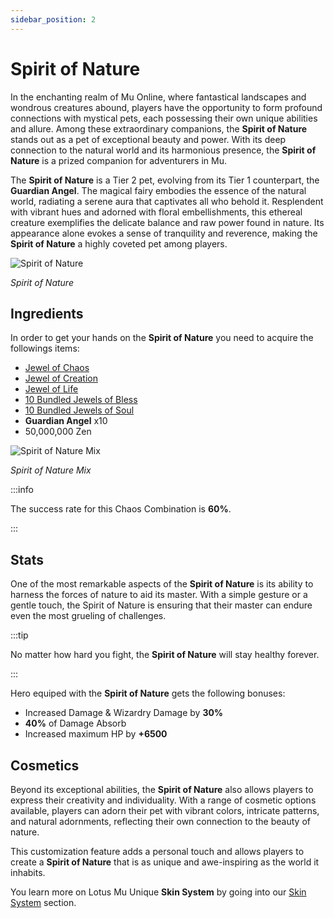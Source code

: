 ```yaml
---
sidebar_position: 2
---
```


# Spirit of Nature

In the enchanting realm of Mu Online, where fantastical landscapes and wondrous creatures abound, players have the opportunity to form profound connections with mystical pets, each possessing their own unique abilities and allure. Among these extraordinary companions, the **Spirit of Nature** stands out as a pet of exceptional beauty and power. With its deep connection to the natural world and its harmonious presence, the **Spirit of Nature** is a prized companion for adventurers in Mu.

The **Spirit of Nature** is a Tier 2 pet, evolving from its Tier 1 counterpart, the **Guardian Angel**. The magical fairy embodies the essence of the natural world, radiating a serene aura that captivates all who behold it. Resplendent with vibrant hues and adorned with floral embellishments, this ethereal creature exemplifies the delicate balance and raw power found in nature. Its appearance alone evokes a sense of tranquility and reverence, making the **Spirit of Nature** a highly coveted pet among players.

![Spirit of Nature](/img/items/pets/spirit-of-nature.jpg)

_Spirit of Nature_

## Ingredients

In order to get your hands on the **Spirit of Nature** you need to acquire the followings items:

- [Jewel of Chaos](/items/jewels/regular-jewels/jewel-of-chaos)
- [Jewel of Creation](/items/jewels/regular-jewels/jewel-of-creation)
- [Jewel of Life](/items/jewels/regular-jewels/jewel-of-life)
- [10 Bundled Jewels of Bless](/items/jewels/regular-jewels/jewel-of-bless)
- [10 Bundled Jewels of Soul](/items/jewels/regular-jewels/jewel-of-soul)
- **Guardian Angel** x10
- 50,000,000 Zen

![Spirit of Nature Mix](/img/crafting/spirit-of-nature-mix.png)

_Spirit of Nature Mix_

:::info

The success rate for this Chaos Combination is **60%**.

:::

## Stats

One of the most remarkable aspects of the **Spirit of Nature** is its ability to harness the forces of nature to aid its master. With a simple gesture or a gentle touch, the Spirit of Nature is ensuring that their master can endure even the most grueling of challenges.

:::tip

No matter how hard you fight, the **Spirit of Nature** will stay healthy forever.

:::

Hero equiped with the **Spirit of Nature** gets the following bonuses:

- Increased Damage & Wizardry Damage by **30%**
- **40%** of Damage Absorb
- Increased maximum HP by **+6500**

## Cosmetics

Beyond its exceptional abilities, the **Spirit of Nature** also allows players to express their creativity and individuality. With a range of cosmetic options available, players can adorn their pet with vibrant colors, intricate patterns, and natural adornments, reflecting their own connection to the beauty of nature.

This customization feature adds a personal touch and allows players to create a **Spirit of Nature** that is as unique and awe-inspiring as the world it inhabits.

You learn more on Lotus Mu Unique **Skin System** by going into our [Skin System](/category/skin-system) section.
